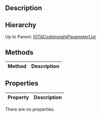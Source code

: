 ## Description

## Hierarchy
Up to Parent: [IOTACodeInsightParameterList](IOTACodeInsightParameterList)

## Methods
| Method | Description |
| ------------- | ------------- |

## Properties
| Property | Description |
| ------------- | ------------- |
There are no properties.
